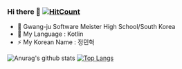 ### Hi there 👋 [![HitCount](http://hits.dwyl.com/minhyuuk/READMEmd.svg)](http://hits.dwyl.com/minhyuuk/READMEmd)

- 🔭 Gwang-ju Software Meister High School/South Korea
- 🌱 My Language : Kotlin
- ⚡ My Korean Name : 정민혁

![Anurag's github stats](https://github-readme-stats.vercel.app/api?username=minhyuuk&show_icons=true&theme=radical)
[![Top Langs](https://github-readme-stats.vercel.app/api/top-langs/?username=minhyuuk&layout=compact)](https://github.com/anuraghazra/github-readme-stats)
<!--
**Minhyuk Jung/minhyuuk** is a ✨ _special_ ✨ repository because its `README.md` (this file) appears on your GitHub profile.


-->
